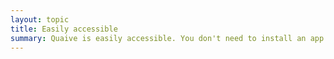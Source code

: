 ```yaml
---
layout: topic
title: Easily accessible
summary: Quaive is easily accessible. You don't need to install an app. Access it using your desktop, tablet or mobile with only your favourite webbrowser.
---
```


